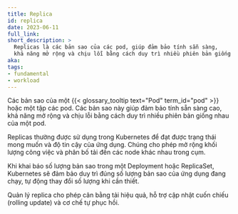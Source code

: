 ```yaml
---
title: Replica
id: replica
date: 2023-06-11
full_link: 
short_description: >
  Replicas là các bản sao của các pod, giúp đảm bảo tính sẵn sàng, 
  khả năng mở rộng và chịu lỗi bằng cách duy trì nhiều phiên bản giống nhau.
aka: 
tags:
- fundamental
- workload
---
```

Các bản sao của một {{< glossary_tooltip text="Pod" term_id="pod" >}} hoặc một tập các pod.
Các bản sao này giúp đảm bảo tính sẵn sàng cao, khả năng mở rộng và chịu lỗi bằng cách
duy trì nhiều phiên bản giống nhau của một pod.

<!--more-->
Replicas thường được sử dụng trong Kubernetes để đạt được trạng thái mong muốn và độ tin cậy của ứng dụng.
Chúng cho phép mở rộng khối lượng công việc và phân bố tải đến các node khác nhau trong cụm.

Khi khai báo số lượng bản sao trong một Deployment hoặc ReplicaSet, Kubernetes sẽ đảm bảo
duy trì đúng số lượng bản sao của ứng dụng đang chạy, tự động thay đổi số lượng khi cần thiết.

Quản lý replica cho phép cân bằng tải hiệu quả, hỗ trợ cập nhật cuốn chiếu (rolling update)
và cơ chế tự phục hồi.
